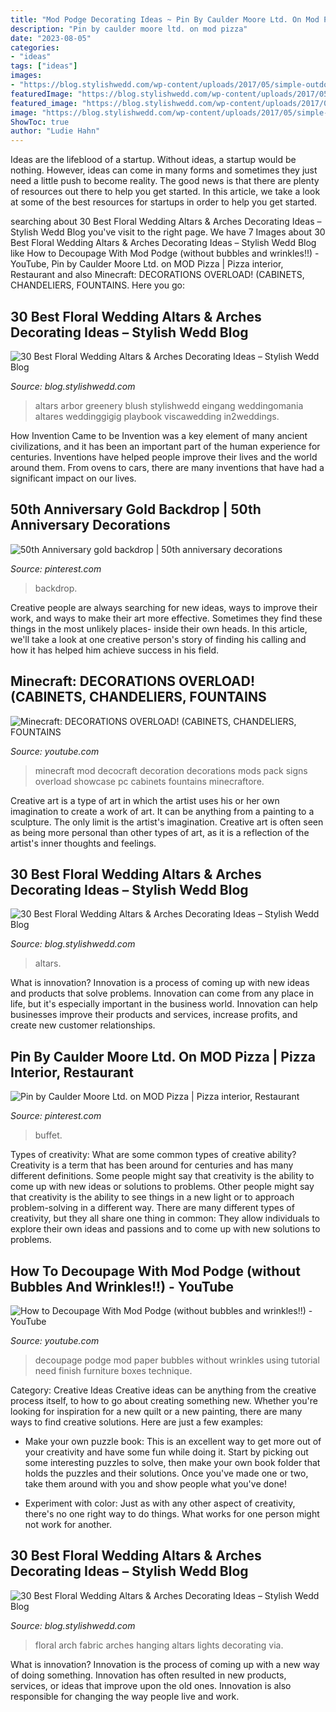 ```yaml
---
title: "Mod Podge Decorating Ideas ~ Pin By Caulder Moore Ltd. On Mod Pizza"
description: "Pin by caulder moore ltd. on mod pizza"
date: "2023-08-05"
categories:
- "ideas"
tags: ["ideas"]
images:
- "https://blog.stylishwedd.com/wp-content/uploads/2017/05/simple-outdoor-wedding-ceremony-decor-consisted-of-greenery-garland.jpg"
featuredImage: "https://blog.stylishwedd.com/wp-content/uploads/2017/05/simple-outdoor-wedding-ceremony-decor-consisted-of-greenery-garland.jpg"
featured_image: "https://blog.stylishwedd.com/wp-content/uploads/2017/05/simple-outdoor-wedding-ceremony-decor-consisted-of-greenery-garland.jpg"
image: "https://blog.stylishwedd.com/wp-content/uploads/2017/05/simple-outdoor-wedding-ceremony-decor-consisted-of-greenery-garland.jpg"
ShowToc: true
author: "Ludie Hahn"
---
```



Ideas are the lifeblood of a startup. Without ideas, a startup would be nothing. However, ideas can come in many forms and sometimes they just need a little push to become reality. The good news is that there are plenty of resources out there to help you get started. In this article, we take a look at some of the best resources for startups in order to help you get started.

	

		
searching about 30 Best Floral Wedding Altars &amp; Arches Decorating Ideas – Stylish Wedd Blog you've visit to the right page. We have 7 Images about 30 Best Floral Wedding Altars &amp; Arches Decorating Ideas – Stylish Wedd Blog like How to Decoupage With Mod Podge (without bubbles and wrinkles!!) - YouTube, Pin by Caulder Moore Ltd. on MOD Pizza | Pizza interior, Restaurant and also Minecraft: DECORATIONS OVERLOAD! (CABINETS, CHANDELIERS, FOUNTAINS. Here you go:
		
    
## 30 Best Floral Wedding Altars &amp; Arches Decorating Ideas – Stylish Wedd Blog

<img loading=lazy src="https://blog.stylishwedd.com/wp-content/uploads/2017/05/gorgeous-romantic-floral-wedding-ceremony-arbor.jpg" onerror="this.onerror=null;this.src='https://tse2.mm.bing.net/th?id=OIP.cq2ZNqJCAqgkFagEGuUCHQHaKH&amp;pid=15.1';" alt="30 Best Floral Wedding Altars &amp; Arches Decorating Ideas – Stylish Wedd Blog">

_Source: blog.stylishwedd.com_

>altars arbor greenery blush stylishwedd eingang weddingomania altares weddinggigig playbook viscawedding in2weddings. 

	

How Invention Came to be
Invention was a key element of many ancient civilizations, and it has been an important part of the human experience for centuries. Inventions have helped people improve their lives and the world around them. From ovens to cars, there are many inventions that have had a significant impact on our lives.

    
## 50th Anniversary Gold Backdrop | 50th Anniversary Decorations

<img loading=lazy src="https://i.pinimg.com/736x/02/bd/da/02bddaf39cb44062bc39bcfd5900fcff.jpg" onerror="this.onerror=null;this.src='https://tse4.mm.bing.net/th?id=OIP.R2VCJ5ZKT-c4nD-ksmQREAHaEK&amp;pid=15.1';" alt="50th Anniversary gold backdrop | 50th anniversary decorations">

_Source: pinterest.com_

>backdrop. 

	

Creative people are always searching for new ideas, ways to improve their work, and ways to make their art more effective. Sometimes they find these things in the most unlikely places- inside their own heads. In this article, we'll take a look at one creative person's story of finding his calling and how it has helped him achieve success in his field.

    
## Minecraft: DECORATIONS OVERLOAD! (CABINETS, CHANDELIERS, FOUNTAINS

<img loading=lazy src="https://i.ytimg.com/vi/wn3mbunUpSU/maxresdefault.jpg" onerror="this.onerror=null;this.src='https://tse2.mm.bing.net/th?id=OIP.7tQ_luo5-gKre5X25VEDfwHaEK&amp;pid=15.1';" alt="Minecraft: DECORATIONS OVERLOAD! (CABINETS, CHANDELIERS, FOUNTAINS">

_Source: youtube.com_

>minecraft mod decocraft decoration decorations mods pack signs overload showcase pc cabinets fountains minecraftore. 

	

Creative art is a type of art in which the artist uses his or her own imagination to create a work of art. It can be anything from a painting to a sculpture. The only limit is the artist's imagination. Creative art is often seen as being more personal than other types of art, as it is a reflection of the artist's inner thoughts and feelings.

    
## 30 Best Floral Wedding Altars &amp; Arches Decorating Ideas – Stylish Wedd Blog

<img loading=lazy src="https://blog.stylishwedd.com/wp-content/uploads/2017/05/simple-outdoor-wedding-ceremony-decor-consisted-of-greenery-garland.jpg" onerror="this.onerror=null;this.src='https://tse3.mm.bing.net/th?id=OIP.OzM8KXtTSs39fxSl2BCOhwHaLH&amp;pid=15.1';" alt="30 Best Floral Wedding Altars &amp; Arches Decorating Ideas – Stylish Wedd Blog">

_Source: blog.stylishwedd.com_

>altars. 

	

What is innovation?
Innovation is a process of coming up with new ideas and products that solve problems. Innovation can come from any place in life, but it's especially important in the business world. Innovation can help businesses improve their products and services, increase profits, and create new customer relationships.

    
## Pin By Caulder Moore Ltd. On MOD Pizza | Pizza Interior, Restaurant

<img loading=lazy src="https://i.pinimg.com/736x/fc/ca/16/fcca16eb1289a660f909d782053c3867--pizza.jpg" onerror="this.onerror=null;this.src='https://tse1.mm.bing.net/th?id=OIP.fFhrlZt7cuD0p2RgETZ-TgHaE7&amp;pid=15.1';" alt="Pin by Caulder Moore Ltd. on MOD Pizza | Pizza interior, Restaurant">

_Source: pinterest.com_

>buffet. 

	

Types of creativity: What are some common types of creative ability?
Creativity is a term that has been around for centuries and has many different definitions. Some people might say that creativity is the ability to come up with new ideas or solutions to problems. Other people might say that creativity is the ability to see things in a new light or to approach problem-solving in a different way. There are many different types of creativity, but they all share one thing in common: They allow individuals to explore their own ideas and passions and to come up with new solutions to problems.

    
## How To Decoupage With Mod Podge (without Bubbles And Wrinkles!!) - YouTube

<img loading=lazy src="https://i.ytimg.com/vi/EGNsRu_3KLI/maxresdefault.jpg" onerror="this.onerror=null;this.src='https://tse1.mm.bing.net/th?id=OIP.c60Z6HEuQ4U1oPGAgcxeAAHaEK&amp;pid=15.1';" alt="How to Decoupage With Mod Podge (without bubbles and wrinkles!!) - YouTube">

_Source: youtube.com_

>decoupage podge mod paper bubbles without wrinkles using tutorial need finish furniture boxes technique. 

	

Category: Creative Ideas
Creative ideas can be anything from the creative process itself, to how to go about creating something new. Whether you're looking for inspiration for a new quilt or a new painting, there are many ways to find creative solutions. Here are just a few examples: 
- Make your own puzzle book: This is an excellent way to get more out of your creativity and have some fun while doing it. Start by picking out some interesting puzzles to solve, then make your own book folder that holds the puzzles and their solutions. Once you've made one or two, take them around with you and show people what you've done! 

- Experiment with color: Just as with any other aspect of creativity, there's no one right way to do things. What works for one person might not work for another.

    
## 30 Best Floral Wedding Altars &amp; Arches Decorating Ideas – Stylish Wedd Blog

<img loading=lazy src="http://blog.stylishwedd.com/wp-content/uploads/2017/05/fabric-draped-wedding-arch-with-floral-and-hanging-manson-jar-lights.jpg" onerror="this.onerror=null;this.src='https://tse2.mm.bing.net/th?id=OIP.0sHrtHb1z-4vOHeMGrwAeQHaLI&amp;pid=15.1';" alt="30 Best Floral Wedding Altars &amp; Arches Decorating Ideas – Stylish Wedd Blog">

_Source: blog.stylishwedd.com_

>floral arch fabric arches hanging altars lights decorating via. 

	

What is innovation?
Innovation is the process of coming up with a new way of doing something. Innovation has often resulted in new products, services, or ideas that improve upon the old ones. Innovation is also responsible for changing the way people live and work.

